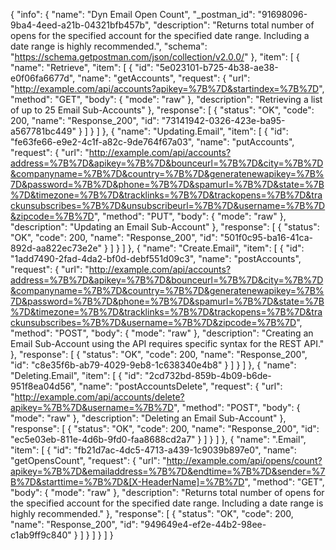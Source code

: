 {
  "info": {
    "name": "Dyn Email Open Count",
    "_postman_id": "91698096-9ba4-4eed-a21b-04321bfb457b",
    "description": "Returns total number of opens for the specified account for the specified date range. Including a date range is highly recommended.",
    "schema": "https://schema.getpostman.com/json/collection/v2.0.0/"
  },
  "item": [
    {
      "name": "Retrieve",
      "item": [
        {
          "id": "5e023101-b725-4b38-ae38-e0f06fa6677d",
          "name": "getAccounts",
          "request": {
            "url": "http://example.com/api/accounts?apikey=%7B%7D&startindex=%7B%7D",
            "method": "GET",
            "body": {
              "mode": "raw"
            },
            "description": "Retrieving a list of up to 25 Email Sub-Accounts"
          },
          "response": [
            {
              "status": "OK",
              "code": 200,
              "name": "Response_200",
              "id": "73141942-0326-423e-ba95-a567781bc449"
            }
          ]
        }
      ]
    },
    {
      "name": "Updating.Email",
      "item": [
        {
          "id": "fe63fe66-e9e2-4c1f-a82c-9de764f67a03",
          "name": "putAccounts",
          "request": {
            "url": "http://example.com/api/accounts?address=%7B%7D&apikey=%7B%7D&bounceurl=%7B%7D&city=%7B%7D&companyname=%7B%7D&country=%7B%7D&generatenewapikey=%7B%7D&password=%7B%7D&phone=%7B%7D&spamurl=%7B%7D&state=%7B%7D&timezone=%7B%7D&tracklinks=%7B%7D&trackopens=%7B%7D&trackunsubscribes=%7B%7D&unsubscribeurl=%7B%7D&username=%7B%7D&zipcode=%7B%7D",
            "method": "PUT",
            "body": {
              "mode": "raw"
            },
            "description": "Updating an Email Sub-Account"
          },
          "response": [
            {
              "status": "OK",
              "code": 200,
              "name": "Response_200",
              "id": "501f0c95-ba16-41ca-892d-aa822ec73e2e"
            }
          ]
        }
      ]
    },
    {
      "name": "Create.Email",
      "item": [
        {
          "id": "1add7490-2fad-4da2-bf0d-debf551d09c3",
          "name": "postAccounts",
          "request": {
            "url": "http://example.com/api/accounts?address=%7B%7D&apikey=%7B%7D&bounceurl=%7B%7D&city=%7B%7D&companyname=%7B%7D&country=%7B%7D&generatenewapikey=%7B%7D&password=%7B%7D&phone=%7B%7D&spamurl=%7B%7D&state=%7B%7D&timezone=%7B%7D&tracklinks=%7B%7D&trackopens=%7B%7D&trackunsubscribes=%7B%7D&username=%7B%7D&zipcode=%7B%7D",
            "method": "POST",
            "body": {
              "mode": "raw"
            },
            "description": "Creating an Email Sub-Account using the API requires specific syntax for the REST API."
          },
          "response": [
            {
              "status": "OK",
              "code": 200,
              "name": "Response_200",
              "id": "c8e35f6b-ab79-4029-9eb8-1c638340e4b8"
            }
          ]
        }
      ]
    },
    {
      "name": "Deleting.Email",
      "item": [
        {
          "id": "2cd732bd-859b-4b09-b6de-951f8ea04d56",
          "name": "postAccountsDelete",
          "request": {
            "url": "http://example.com/api/accounts/delete?apikey=%7B%7D&username=%7B%7D",
            "method": "POST",
            "body": {
              "mode": "raw"
            },
            "description": "Deleting an Email Sub-Account"
          },
          "response": [
            {
              "status": "OK",
              "code": 200,
              "name": "Response_200",
              "id": "ec5e03eb-811e-4d6b-9fd0-faa8688cd2a7"
            }
          ]
        }
      ]
    },
    {
      "name": ".Email",
      "item": [
        {
          "id": "fb21d7ac-4dc5-4713-a439-1c9039b897e0",
          "name": "getOpensCount",
          "request": {
            "url": "http://example.com/api/opens/count?apikey=%7B%7D&emailaddress=%7B%7D&endtime=%7B%7D&sender=%7B%7D&starttime=%7B%7D&[X-HeaderName]=%7B%7D",
            "method": "GET",
            "body": {
              "mode": "raw"
            },
            "description": "Returns total number of opens for the specified account for the specified date range. Including a date range is highly recommended."
          },
          "response": [
            {
              "status": "OK",
              "code": 200,
              "name": "Response_200",
              "id": "949649e4-ef2e-44b2-98ee-c1ab9ff9c840"
            }
          ]
        }
      ]
    }
  ]
}